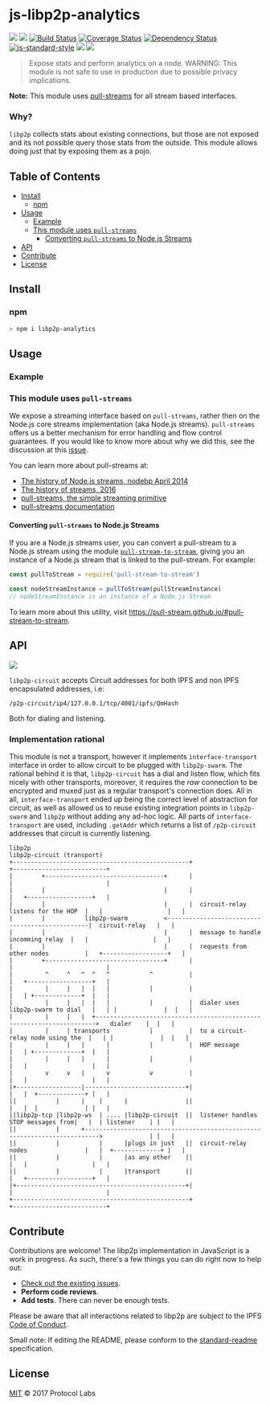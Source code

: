 # js-libp2p-analytics

[![](https://img.shields.io/badge/made%20by-Protocol%20Labs-blue.svg?style=flat-square)](http://ipn.io)
[![](https://img.shields.io/badge/freenode-%23ipfs-blue.svg?style=flat-square)](http://webchat.freenode.net/?channels=%23ipfs)
[![Build Status](https://travis-ci.org/libp2p/js-libp2p-circuit.svg?style=flat-square)](https://travis-ci.org/libp2p/js-libp2p-circuit)
[![Coverage Status](https://coveralls.io/repos/github/libp2p/js-libp2p-circuit/badge.svg?branch=master)](https://coveralls.io/github/libp2p/js-libp2p-circuit?branch=master)
[![Dependency Status](https://david-dm.org/libp2p/js-libp2p-circuit.svg?style=flat-square)](https://david-dm.org/libp2p/js-libp2p-circuit)
[![js-standard-style](https://img.shields.io/badge/code%20style-standard-brightgreen.svg?style=flat-square)](https://github.com/feross/standard)
![](https://img.shields.io/badge/npm-%3E%3D3.0.0-orange.svg?style=flat-square)
![](https://img.shields.io/badge/Node.js-%3E%3D4.0.0-orange.svg?style=flat-square)

> Expose stats and perform analytics on a node.
WARNING: This module is not safe to use in production due to possible privacy implications.

**Note:** This module uses [pull-streams](https://pull-stream.github.io) for all stream based interfaces.

### Why?

`libp2p` collects stats about existing connections, but those are not exposed and its not possible query those stats from the outside. This module allows doing just that by exposing them as a pojo.

## Table of Contents

- [Install](#install)
  - [npm](#npm)
- [Usage](#usage)
  - [Example](#example)
  - [This module uses `pull-streams`](#this-module-uses-pull-streams)
    - [Converting `pull-streams` to Node.js Streams](#converting-pull-streams-to-nodejs-streams)
- [API](#api)
- [Contribute](#contribute)
- [License](#license)

## Install

### npm

```sh
> npm i libp2p-analytics
```

## Usage

### Example


### This module uses `pull-streams`

We expose a streaming interface based on `pull-streams`, rather then on the Node.js core streams implementation (aka Node.js streams). `pull-streams` offers us a better mechanism for error handling and flow control guarantees. If you would like to know more about why we did this, see the discussion at this [issue](https://github.com/ipfs/js-ipfs/issues/362).

You can learn more about pull-streams at:

- [The history of Node.js streams, nodebp April 2014](https://www.youtube.com/watch?v=g5ewQEuXjsQ)
- [The history of streams, 2016](http://dominictarr.com/post/145135293917/history-of-streams)
- [pull-streams, the simple streaming primitive](http://dominictarr.com/post/149248845122/pull-streams-pull-streams-are-a-very-simple)
- [pull-streams documentation](https://pull-stream.github.io/)

#### Converting `pull-streams` to Node.js Streams

If you are a Node.js streams user, you can convert a pull-stream to a Node.js stream using the module [`pull-stream-to-stream`](https://github.com/dominictarr/pull-stream-to-stream), giving you an instance of a Node.js stream that is linked to the pull-stream. For example:

```js
const pullToStream = require('pull-stream-to-stream')

const nodeStreamInstance = pullToStream(pullStreamInstance)
// nodeStreamInstance is an instance of a Node.js Stream
```

To learn more about this utility, visit https://pull-stream.github.io/#pull-stream-to-stream.

## API

[![](https://raw.githubusercontent.com/libp2p/interface-transport/master/img/badge.png)](https://github.com/libp2p/interface-transport)

`libp2p-circuit` accepts Circuit addresses for both IPFS and non IPFS encapsulated addresses, i.e:

`/p2p-circuit/ip4/127.0.0.1/tcp/4001/ipfs/QmHash`

Both for dialing and listening.

### Implementation rational

This module is not a transport, however it implements `interface-transport` interface in order to allow circuit to be plugged with `libp2p-swarm`. The rational behind it is that, `libp2p-circuit` has a dial and listen flow, which fits nicely with other transports, moreover, it requires the _raw_ connection to be encrypted and muxed just as a regular transport's connection does. All in all, `interface-transport` ended up being the correct level of abstraction for circuit, as well as allowed us to reuse existing integration points in `libp2p-swarm` and `libp2p` without adding any ad-hoc logic. All parts of `interface-transport` are used, including `.getAddr` which returns a list of `/p2p-circuit` addresses that circuit is currently listening.

```
libp2p                                                                                  libp2p-circuit (transport)                     
+-------------------------------------------------+                                     +--------------------------+                      
|        +---------------------------------+      |                                     |                          |                      
|        |                                 |      |                                     |   +------------------+   |                      
|        |                                 |      |  circuit-relay listens for the HOP  |   |                  |   |                      
|        |           libp2p-swarm          <------------------------------------------------|  circuit-relay   |   |                      
|        |                                 |      |  message to handle incomming relay  |   |                  |   |                      
|        |                                 |      |  requests from other nodes          |   +------------------+   |                      
|        +---------------------------------+      |                                     |                          |                      
|         ^     ^   ^  ^   ^           ^          |                                     |   +------------------+   |                      
|         |     |   |  |   |           |          |                                     |   | +-------------+  |   |                      
|         |     |   |  |   |           |          |  dialer uses libp2p-swarm to dial   |   | |             |  |   |                      
|         |     |   |  +---------------------------------------------------------------------->   dialer    |  |   |                      
|         |     | transports           |          |  to a circuit-relay node using the  |   | |             |  |   |                      
|         |     |   |      |           |          |  HOP message                        |   | +-------------+  |   |                      
|         |     |   |      |           |          |                                     |   |                  |   |                      
|         v     v   |      v           v          |                                     |   |                  |   |                      
|+------------------|----------------------------+|                                     |   |  +-------------+ |   |                      
||           |      |    |      |                ||                                     |   |  |             | |   |                      
||libp2p-tcp |libp2p-ws  | .... |libp2p-circuit  ||  listener handles STOP messages from|   |  | listener    | |   |                      
||           |      +-------------------------------------------------------------------------->             | |   |                      
||           |           |      |plugs in just   ||  circuit-relay nodes                |   |  +-------------+ |   |                      
||           |           |      |as any other    ||                                     |   |                  |   |                      
||           |           |      |transport       ||                                     |   +------------------+   |                      
|+-----------------------------------------------+|                                     |                          |                      
+-------------------------------------------------+                                     +--------------------------+ 
```

## Contribute

Contributions are welcome! The libp2p implementation in JavaScript is a work in progress. As such, there's a few things you can do right now to help out:

- [Check out the existing issues](//github.com/libp2p/js-libp2p-circuit/issues).
- **Perform code reviews**.
- **Add tests**. There can never be enough tests.

Please be aware that all interactions related to libp2p are subject to the IPFS [Code of Conduct](https://github.com/ipfs/community/blob/master/code-of-conduct.md).

Small note: If editing the README, please conform to the [standard-readme](https://github.com/RichardLitt/standard-readme) specification.

## License

[MIT](LICENSE) © 2017 Protocol Labs
